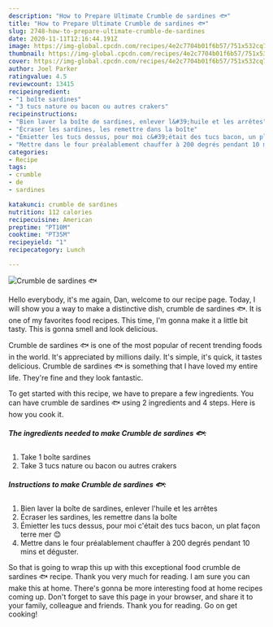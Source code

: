 ```yaml
---
description: "How to Prepare Ultimate Crumble de sardines 🐟"
title: "How to Prepare Ultimate Crumble de sardines 🐟"
slug: 2748-how-to-prepare-ultimate-crumble-de-sardines
date: 2020-11-11T12:16:44.191Z
image: https://img-global.cpcdn.com/recipes/4e2c7704b01f6b57/751x532cq70/crumble-de-sardines-🐟-photo-principale-de-la-recette.jpg
thumbnail: https://img-global.cpcdn.com/recipes/4e2c7704b01f6b57/751x532cq70/crumble-de-sardines-🐟-photo-principale-de-la-recette.jpg
cover: https://img-global.cpcdn.com/recipes/4e2c7704b01f6b57/751x532cq70/crumble-de-sardines-🐟-photo-principale-de-la-recette.jpg
author: Joel Parker
ratingvalue: 4.5
reviewcount: 13415
recipeingredient:
- "1 boîte sardines"
- "3 tucs nature ou bacon ou autres crakers"
recipeinstructions:
- "Bien laver la boîte de sardines, enlever l&#39;huile et les arrêtes"
- "Écraser les sardines, les remettre dans la boîte"
- "Émietter les tucs dessus, pour moi c&#39;était des tucs bacon, un plat façon terre mer 😊"
- "Mettre dans le four préalablement chauffer à 200 degrés pendant 10 mins et déguster."
categories:
- Recipe
tags:
- crumble
- de
- sardines

katakunci: crumble de sardines 
nutrition: 112 calories
recipecuisine: American
preptime: "PT10M"
cooktime: "PT35M"
recipeyield: "1"
recipecategory: Lunch

---
```



![Crumble de sardines 🐟](https://img-global.cpcdn.com/recipes/4e2c7704b01f6b57/751x532cq70/crumble-de-sardines-🐟-photo-principale-de-la-recette.jpg)

Hello everybody, it's me again, Dan, welcome to our recipe page. Today, I will show you a way to make a distinctive dish, crumble de sardines 🐟. It is one of my favorites food recipes. This time, I'm gonna make it a little bit tasty. This is gonna smell and look delicious.



Crumble de sardines 🐟 is one of the most popular of recent trending foods in the world. It's appreciated by millions daily. It's simple, it's quick, it tastes delicious. Crumble de sardines 🐟 is something that I have loved my entire life. They're fine and they look fantastic.


To get started with this recipe, we have to prepare a few ingredients. You can have crumble de sardines 🐟 using 2 ingredients and 4 steps. Here is how you cook it.

<!--inarticleads1-->

##### The ingredients needed to make Crumble de sardines 🐟:

1. Take 1 boîte sardines
1. Take 3 tucs nature ou bacon ou autres crakers




<!--inarticleads2-->

##### Instructions to make Crumble de sardines 🐟:

1. Bien laver la boîte de sardines, enlever l&#39;huile et les arrêtes
1. Écraser les sardines, les remettre dans la boîte
1. Émietter les tucs dessus, pour moi c&#39;était des tucs bacon, un plat façon terre mer 😊
1. Mettre dans le four préalablement chauffer à 200 degrés pendant 10 mins et déguster.




So that is going to wrap this up with this exceptional food crumble de sardines 🐟 recipe. Thank you very much for reading. I am sure you can make this at home. There's gonna be more interesting food at home recipes coming up. Don't forget to save this page in your browser, and share it to your family, colleague and friends. Thank you for reading. Go on get cooking!
